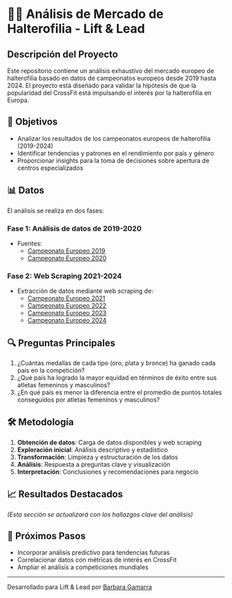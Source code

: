 # 🏋️‍♀️ Análisis de Mercado de Halterofilia - Lift & Lead

## Descripción del Proyecto

Este repositorio contiene un análisis exhaustivo del mercado europeo de halterofilia basado en datos de campeonatos europeos desde 2019 hasta 2024. El proyecto está diseñado para validar la hipótesis de que la popularidad del CrossFit está impulsando el interés por la halterofilia en Europa.

## 🎯 Objetivos

- Analizar los resultados de los campeonatos europeos de halterofilia (2019-2024)
- Identificar tendencias y patrones en el rendimiento por país y género
- Proporcionar insights para la toma de decisiones sobre apertura de centros especializados

## 📊 Datos

El análisis se realiza en dos fases:

### Fase 1: Análisis de datos de 2019-2020
- Fuentes: 
  - [Campeonato Europeo 2019](https://es.wikipedia.org/wiki/Campeonato_Europeo_de_Halterofilia_de_2019)
  - [Campeonato Europeo 2020](https://es.wikipedia.org/wiki/Campeonato_Europeo_de_Halterofilia_de_2020)

### Fase 2: Web Scraping 2021-2024
- Extracción de datos mediante web scraping de:
  - [Campeonato Europeo 2021](https://es.wikipedia.org/wiki/Campeonato_Europeo_de_Halterofilia_de_2021)
  - [Campeonato Europeo 2022](https://es.wikipedia.org/wiki/Campeonato_Europeo_de_Halterofilia_de_2022)
  - [Campeonato Europeo 2023](https://es.wikipedia.org/wiki/Campeonato_Europeo_de_Halterofilia_de_2023)
  - [Campeonato Europeo 2024](https://es.wikipedia.org/wiki/Campeonato_Europeo_de_Halterofilia_de_2024)

## 🔍 Preguntas Principales

1. ¿Cuántas medallas de cada tipo (oro, plata y bronce) ha ganado cada país en la competición?
2. ¿Qué país ha logrado la mayor equidad en términos de éxito entre sus atletas femeninos y masculinos?
3. ¿En qué país es menor la diferencia entre el promedio de puntos totales conseguidos por atletas femeninos y masculinos?

## 🛠️ Metodología

1. **Obtención de datos**: Carga de datos disponibles y web scraping
2. **Exploración inicial**: Análisis descriptivo y estadístico
3. **Transformación**: Limpieza y estructuración de los datos
4. **Análisis**: Respuesta a preguntas clave y visualización
5. **Interpretación**: Conclusiones y recomendaciones para negocio

## 📈 Resultados Destacados

*(Esta sección se actualizará con los hallazgos clave del análisis)*

## 🚀 Próximos Pasos

- Incorporar análisis predictivo para tendencias futuras
- Correlacionar datos con métricas de interés en CrossFit
- Ampliar el análisis a competiciones mundiales

---

Desarrollado para Lift & Lead por [Barbara Gamarra](https://github.com/BarbaraGamarra)